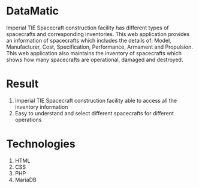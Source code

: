 # DataMatic
Imperial TIE Spacecraft construction facility has different types of spacecrafts and corresponding inventories. This web application provides an information of spacecrafts which includes the details of: Model, Manufacturer, Cost, Specification, Performance, Armament and Propulsion.
This web application also maintains the inventory of spacecrafts which shows how many spacecrafts are operational, damaged and destroyed.

# Result
1. Imperial TIE Spacecraft construction facility able to access all the inventory information
2. Easy to understand and select different spacecrafts for different operations

# Technologies
1. HTML
2. CSS
3. PHP
4. MariaDB



